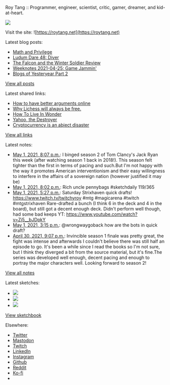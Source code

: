 Roy Tang :: Programmer, engineer, scientist, critic, gamer, dreamer, and kid-at-heart.

![](https://roytang.net/static/img/profile.jpg)

Visit the site: ![https://roytang.net](https://roytang.net)

Latest blog posts:

- [Math and Privilege](https://roytang.net/2021/04/math-privilege/)
- [Ludum Dare 48: Diver](https://roytang.net/2021/04/ludum-dare-48-diver/)
- [The Falcon and the Winter Soldier Review](https://roytang.net/2021/04/fatws/)
- [Weeknotes 2021-04-25: Game Jammin&#x27;](https://roytang.net/2021/04/weeknotes-2021-04-25/)
- [Blogs of Yesteryear Part 2](https://roytang.net/2021/04/blogs-of-yesteryear-2/)

[View all posts](https://roytang.net/blog)

Latest shared links:

- [How to have better arguments online](https://roytang.net/2021/04/how-to-have-better-arguments-online/)
- [Why Lichess will always be free.](https://roytang.net/2021/04/why-lichess-will-always-be-free/)
- [How To Live In Wonder](https://roytang.net/2021/04/how-to-live-in-wonder/)
- [Yahoo, the Destroyer](https://roytang.net/2021/04/yahoo-the-destroyer/)
- [Cryptocurrency is an abject disaster](https://roytang.net/2021/04/cryptocurrency-is-an-abject-disaster/)

[View all links](https://roytang.net/links)

Latest notes:

- [May 1, 2021, 8:07 p.m.](https://roytang.net/2021/05/99d3f5dffa9b1e1f2a4029f66c2b4f2a/): I binged season 2 of Tom Clancy&#x27;s Jack Ryan this week (after watching season 1 back in 2018!). This season felt tighter than the first in terms of pacing and such.But I&#x27;m not happy with the way it promotes American interventionism and their easy willingness to interfere in the affairs of a sovereign nation (however justified it may be)
- [May 1, 2021, 8:02 p.m.](https://roytang.net/2021/05/1388463736625803265/): Rich uncle pennybags #sketchdaily 119/365
- [May 1, 2021, 5:27 p.m.](https://roytang.net/2021/05/1388424945730981890/): Saturday Strixhaven quick drafts! https://www.twitch.tv/twitchyroy #mtg #magicarena #twitch #mtgstrixhaven Rare-drafted a bunch (I think 6 in the deck and 4 in the board), but still got a decent enough deck. Didn&#x27;t perform well though, had some bad keeps YT: https://www.youtube.com/watch?v=Zj5__bJDpkY
- [May 1, 2021, 3:15 p.m.](https://roytang.net/2021/05/1388391582605316096/): @wrongwaygoback how are the bots in quick draft?
- [April 30, 2021, 9:07 p.m.](https://roytang.net/2021/04/183ab94b6cb10f5db0431e715cde1945/): Invincible season 1 finale was pretty great, the fight was intense and afterwards I couldn&#x27;t believe there was still half an episode to go. It&#x27;s been a while since I read the books so I&#x27;m not sure, but I think they diverged a bit from the source material, but it&#x27;s fine.The series was developed well enough, decent pacing and enough to portray the major characters well. Looking forward to season 2!

[View all notes](https://roytang.net/notes)

Latest sketches:


- ![](https://roytang.net/media/cache/c4/3e/c43ed3c1f666e0ad72e8402c67fc89d4.jpg)
- ![](https://roytang.net/media/cache/19/1f/191fd65a6f30ab2648d9dd58414d6363.jpg)
- ![](https://roytang.net/media/cache/86/f7/86f732151285571024b55de8c667bdb3.jpg)

[View sketchbook](https://roytang.net/albums/sketchbook)


Elsewhere:

- [Twitter](https://twitter.com/roytang)
- [Mastodon](https://mastodon.technology/@roytang)
- [Twitch](https://twitch.tv/twitchyroy)
- [LinkedIn](https://www.linkedin.com/in/roytang)
- [Instagram](https://instagram.com/roytang0400)
- [Github](https://github.com/roytang)
- [Reddit](https://reddit.com/u/hungryroy)
- [Ko-fi](https://ko-fi.com/roytang)
- [](mailto:hello@roytang.net)